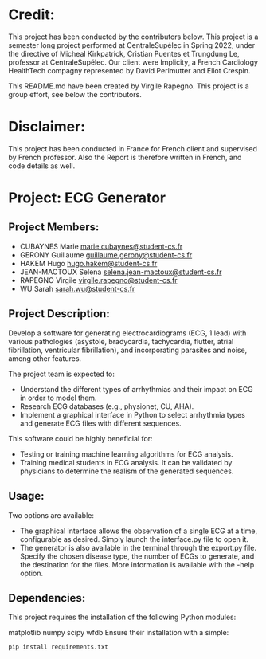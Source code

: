 # Credit:
This project has been conducted by the contributors below. This project is a semester long project performed at CentraleSupélec in Spring 2022, under the directive of Micheal Kirkpatrick, Cristian Puentes et Trungdung Le, professor at CentraleSupélec. Our client were Implicity, a French Cardiology HealthTech compagny represented by David Perlmutter and Eliot Crespin.

This README.md have been created by Virgile Rapegno. This project is a group effort, see below the contributors. 

# Disclaimer:
This project has been conducted in France for French client and supervised by French professor. Also the Report is therefore written in French, and code details as well. 

# Project: ECG Generator
## Project Members:
- CUBAYNES Marie marie.cubaynes@student-cs.fr
- GERONY Guillaume guillaume.gerony@student-cs.fr
- HAKEM Hugo hugo.hakem@student-cs.fr
- JEAN-MACTOUX Selena selena.jean-mactoux@student-cs.fr
- RAPEGNO Virgile virgile.rapegno@student-cs.fr
- WU Sarah sarah.wu@student-cs.fr

## Project Description:
Develop a software for generating electrocardiograms (ECG, 1 lead) with various pathologies (asystole, bradycardia, tachycardia, flutter, atrial fibrillation, ventricular fibrillation), and incorporating parasites and noise, among other features.

The project team is expected to:

- Understand the different types of arrhythmias and their impact on ECG in order to model them.
- Research ECG databases (e.g., physionet, CU, AHA).
- Implement a graphical interface in Python to select arrhythmia types and generate ECG files with different sequences.

This software could be highly beneficial for:

- Testing or training machine learning algorithms for ECG analysis.
- Training medical students in ECG analysis. It can be validated by physicians to determine the realism of the generated sequences.

## Usage:
Two options are available:

- The graphical interface allows the observation of a single ECG at a time, configurable as desired. Simply launch the interface.py file to open it.
- The generator is also available in the terminal through the export.py file. Specify the chosen disease type, the number of ECGs to generate, and the destination for the files. More information is available with the -help option.

## Dependencies:
This project requires the installation of the following Python modules:

matplotlib
numpy
scipy
wfdb
Ensure their installation with a simple:
```
pip install requirements.txt
```
